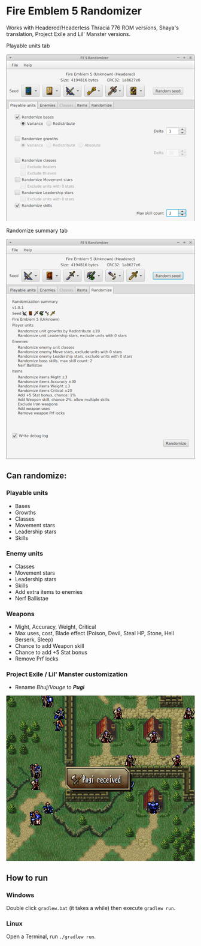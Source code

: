 Fire Emblem 5 Randomizer
========================

Works with Headered/Headerless Thracia 776 ROM versions, Shaya's translation, Project Exile and Lil' Manster versions.

Playable units tab

![Playable units tab](images/playable-units-tab.png)

Randomize summary tab

![Randomize tab](images/randomize-tab.png)

## Can randomize:

### Playable units
* Bases
* Growths
* Classes
* Movement stars
* Leadership stars
* Skills

### Enemy units
* Classes
* Movement stars
* Leadership stars
* Skills
* Add extra items to enemies
* Nerf Ballistae

### Weapons
* Might, Accuracy, Weight, Critical
* Max uses, cost, Blade effect (Poison, Devil, Steal HP, Stone, Hell Berserk, Sleep)
* Chance to add Weapon skill
* Chance to add +5 Stat bonus
* Remove Prf locks

### Project Exile / Lil' Manster customization
* Rename *Bhuj/Vouge* to _**Pugi**_

![Playable units](images/pugi.png)

## How to run

### Windows

Double click `gradlew.bat` (it takes a while) then execute `gradlew run`.

### Linux

Open a Terminal, run `./gradlew run`.
